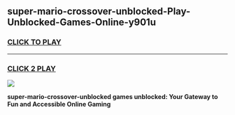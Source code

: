 
## super-mario-crossover-unblocked-Play-Unblocked-Games-Online-y901u
<h3>
<a href="https://premium76.site?title=super-mario-crossover-unblocked&ref=25A">CLICK TO PLAY</a></h3>
<hr>

<h3>
<a href="https://premium76.site?title=super-mario-crossover-unblocked&ref=25A">CLICK 2 PLAY</a>
  
</h3>

<a href="https://premium76.site?title=super-mario-crossover-unblocked&ref=25A"><img src="https://clearcache.store/games.png"></a>


**super-mario-crossover-unblocked games unblocked: Your Gateway to Fun and Accessible Online Gaming**
